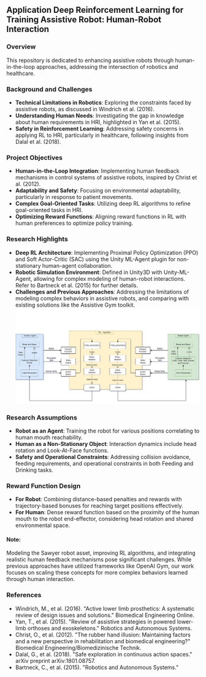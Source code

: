 ## Application Deep Reinforcement Learning for Training Assistive Robot: Human-Robot Interaction

### Overview
This repository is dedicated to enhancing assistive robots through human-in-the-loop approaches, addressing the intersection of robotics and healthcare.

### Background and Challenges
- **Technical Limitations in Robotics**: Exploring the constraints faced by assistive robots, as discussed in Windrich et al. (2016).
- **Understanding Human Needs**: Investigating the gap in knowledge about human requirements in HRI, highlighted in Yan et al. (2015).
- **Safety in Reinforcement Learning**: Addressing safety concerns in applying RL to HRI, particularly in healthcare, following insights from Dalal et al. (2018).

### Project Objectives
- **Human-in-the-Loop Integration**: Implementing human feedback mechanisms in control systems of assistive robots, inspired by Christ et al. (2012).
- **Adaptability and Safety**: Focusing on environmental adaptability, particularly in response to patient movements.
- **Complex Goal-Oriented Tasks**: Utilizing deep RL algorithms to refine goal-oriented tasks in HRI.
- **Optimizing Reward Functions**: Aligning reward functions in RL with human preferences to optimize policy training.

### Research Highlights
- **Deep RL Architecture**: Implementing Proximal Policy Optimization (PPO) and Soft Actor-Critic (SAC) using the Unity ML-Agent plugin for non-stationary human-agent collaboration.
- **Robotic Simulation Environment**: Defined in Unity3D with Unity-ML-Agent, allowing for complex modeling of human-robot interactions. Refer to Bartneck et al. (2015) for further details.
- **Challenges and Previous Approaches**: Addressing the limitations of modeling complex behaviors in assistive robots, and comparing with existing solutions like the Assistive Gym toolkit.
![Digram for HRI Collboration](Diagrams-Human-Robot-Training.jpg)
### Research Assumptions
- **Robot as an Agent**: Training the robot for various positions correlating to human mouth reachability.
- **Human as a Non-Stationary Object**: Interaction dynamics include head rotation and Look-At-Face functions.
- **Safety and Operational Constraints**: Addressing collision avoidance, feeding requirements, and operational constraints in both Feeding and Drinking tasks.

### Reward Function Design
- **For Robot**: Combining distance-based penalties and rewards with trajectory-based bonuses for reaching target positions effectively.
- **For Human**: Dense reward function based on the proximity of the human mouth to the robot end-effector, considering head rotation and shared environmental space.

#### Note: 
Modeling the Sawyer robot asset, improving RL algorithms, and integrating realistic human feedback mechanisms pose significant challenges. While previous approaches have utilized frameworks like OpenAI Gym, our work focuses on scaling these concepts for more complex behaviors learned through human interaction.

### References
- Windrich, M., et al. (2016). "Active lower limb prosthetics: A systematic review of design issues and solutions." Biomedical Engineering Online.
- Yan, T., et al. (2015). "Review of assistive strategies in powered lower-limb orthoses and exoskeletons." Robotics and Autonomous Systems.
- Christ, O., et al. (2012). "The rubber hand illusion: Maintaining factors and a new perspective in rehabilitation and biomedical engineering?" Biomedical Engineering/Biomedizinische Technik.
- Dalal, G., et al. (2018). "Safe exploration in continuous action spaces." arXiv preprint arXiv:1801.08757.
- Bartneck, C., et al. (2015). "Robotics and Autonomous Systems." 

